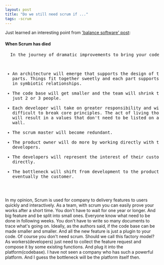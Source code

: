 ```yaml
---
layout: post
title: "Do we still need scrum if ..."
tags: -scrum
---
```


Just learned an interesting point from <a href='http://architects.dzone.com/articles/balancing-software'>'balance software' post</a>:
<h4>When Scrum has died</h4>
<pre>
  In the journey of dramatic improvements to bring your code base under control, there are few things that you should take notice off.

  * An architecture will emerge that supports the design of the resident parts.  Things fit together sweetly and each part supports the other part in symbiotic relationships.
  * The code base will get smaller and the team will shrink to, perhaps,  just 2 or 3 people.
  * Each developer will take on greater responsibility and will find it difficult to break core principles.  The act of living those principles will result in a values that don't need to be listed on a poster on the wall.
  * The scrum master will become redundant.
  * The product owner will do more by working directly with the developers.
  * The developers will represent the interest of their customers directly.
  * The bottleneck will shift from development to the product owner and eventually the customer.
</pre>

In my opinion, Scrum is used for company to delivery features to users quickly and interactively. As a team, with scrum you can easily prove your works after a short time. You don't have to wait for one year or longer. And big feature and be split into small ones. Everyone know what need to be done in following weeks. You don't have to write so many documents to trace what's going on. Ideally, as the authors said, if the code base can be made smaller and smaller. And all the new feature is just a plugin to your code. Of course you don't need scrum. Should we call this factory model? As workers(developers) just need to collect the feature request and compose it by some existing functions. And plug it into the platform(codebase). I have not seen a company who has such a powerful platform. And I guess the bottleneck will be the platform itself then.

